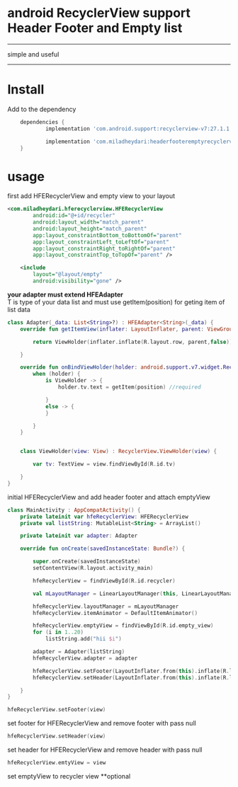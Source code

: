 # android RecyclerView support Header Footer and Empty list


***
simple and useful
***
Install
=====

Add to the dependency

```groovy
	dependencies {
            implementation 'com.android.support:recyclerview-v7:27.1.1'            //required

            implementation 'com.miladheydari:headerfooteremptyrecyclerview:1.1.0'
	}
```

# usage
first add HFERecyclerView and empty view to your layout
```xml
<com.miladheydari.hferecyclerview.HFERecyclerView
        android:id="@+id/recycler"
        android:layout_width="match_parent"
        android:layout_height="match_parent"
        app:layout_constraintBottom_toBottomOf="parent"
        app:layout_constraintLeft_toLeftOf="parent"
        app:layout_constraintRight_toRightOf="parent"
        app:layout_constraintTop_toTopOf="parent" />

    <include
        layout="@layout/empty"
        android:visibility="gone" />
```
**your adapter must extend HFEAdapter<T>**  
T is type of your data list and must use getItem(position) for geting item of list data
```kotlin
class Adapter(_data: List<String>?) : HFEAdapter<String>(_data) {
    override fun getItemView(inflater: LayoutInflater, parent: ViewGroup): ViewHolder {

        return ViewHolder(inflater.inflate(R.layout.row, parent,false))

    }

    override fun onBindViewHolder(holder: android.support.v7.widget.RecyclerView.ViewHolder, position: Int) {
        when (holder) {
            is ViewHolder -> {
                holder.tv.text = getItem(position) //required

            }
            else -> {
            }

        }
    }


    class ViewHolder(view: View) : RecyclerView.ViewHolder(view) {

        var tv: TextView = view.findViewById(R.id.tv)

    }
}
``` 
initial HFERecyclerView and add header footer and attach emptyView

```kotlin
class MainActivity : AppCompatActivity() {
    private lateinit var hfeRecyclerView: HFERecyclerView
    private val listString: MutableList<String> = ArrayList()

    private lateinit var adapter: Adapter

    override fun onCreate(savedInstanceState: Bundle?) {

        super.onCreate(savedInstanceState)
        setContentView(R.layout.activity_main)

        hfeRecyclerView = findViewById(R.id.recycler)

        val mLayoutManager = LinearLayoutManager(this, LinearLayoutManager.VERTICAL, false)

        hfeRecyclerView.layoutManager = mLayoutManager
        hfeRecyclerView.itemAnimator = DefaultItemAnimator()

        hfeRecyclerView.emptyView = findViewById(R.id.empty_view)
        for (i in 1..20)
            listString.add("hii $i")

        adapter = Adapter(listString)
        hfeRecyclerView.adapter = adapter

        hfeRecyclerView.setFooter(LayoutInflater.from(this).inflate(R.layout.footer, null))
        hfeRecyclerView.setHeader(LayoutInflater.from(this).inflate(R.layout.header, null))

    }
}
```
```kotlin
hfeRecyclerView.setFooter(view)
```
set footer for HFERecyclerView and remove footer with pass null

```kotlin
hfeRecyclerView.setHeader(view)
```
set header for HFERecyclerView and remove header with pass null

```kotlin
hfeRecyclerView.emtyView = view
```
set emptyView to recycler view **optional
